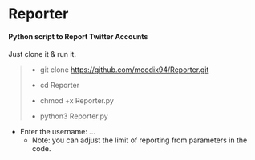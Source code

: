 # Reporter

#### Python script to Report Twitter Accounts

Just clone it & run it.
>
>* git clone <https://github.com/moodix94/Reporter.git>
>
>* cd Reporter
>* chmod +x Reporter.py
>* python3 Reporter.py
>
* Enter the username: ...
  * Note: you can adjust the limit of reporting from parameters in the code.
